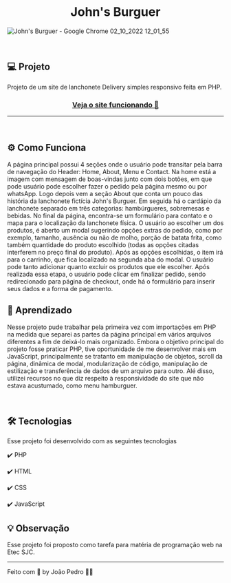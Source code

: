 <h1 align="center">
  John's Burguer
</h1>

![John's Burguer - Google Chrome 02_10_2022 12_01_55](https://user-images.githubusercontent.com/93893533/193461033-8b28a335-28c1-4fbd-aa89-e698b69ab373.png)

<br />

## 💻 Projeto

Projeto de um site de lanchonete Delivery simples responsivo feita em PHP.

 <h3 align="center"><a target="_blank" href="https://Lanchonete-JohnsBurguer.johnpetros.repl.co">Veja o site funcionando 👀</a></h3>

<hr>
<br>


## ⚙️ Como Funciona
A página principal possui 4 seções onde o usuário pode transitar pela barra de navegação do Header: Home, About, Menu e Contact. Na home está a imagem com mensagem de boas-vindas junto com dois botões, em que pode usuário pode escolher fazer o pedido pela página mesmo ou por whatsApp. Logo depois vem a seção About que conta um pouco das história da lanchonete fictícia John's Burguer. Em seguida há o cardápio da lanchonete separado em três categorias: hambúrgueres, sobremesas e bebidas. No final da página, encontra-se um formulário para contato e o mapa para o localização da lanchonete física. 
    O usuário ao escolher um dos produtos, é aberto um modal sugerindo opções extras do pedido, como por exemplo, tamanho, ausência ou não de molho, porção de batata frita, como também quantidade do produto escolhido (todas as opções citadas interferem no preço final do produto). Após as opções escolhidas, o item irá para o carrinho, que fica localizado na segunda aba do modal. O usuário pode tanto adicionar quanto excluir os produtos que ele escolher. Após realizada essa etapa, o usuário pode clicar em finalizar pedido, sendo redirecionado para página de checkout, onde há o formulário para inserir seus dados e a forma de pagamento.
<br>


## 📖 Aprendizado
Nesse projeto pude trabalhar pela primeira vez com importações em PHP na medida que separei as partes da página principal em vários arquivos diferentes a fim de deixá-lo mais organizado. Embora o objetivo principal do projeto fosse praticar PHP, tive oportunidade de me desenvolver mais em JavaScript, principalmente se tratanto em manipulação de objetos, scroll da página, dinâmica de modal, modularização de código, manipulação de estilização e transferência de dados de um arquivo para outro. Alé disso, utilizei recursos no que diz respeito à responsividade do site que não estava acustumado, como menu hamburguer.

<br>

## 🛠️ Tecnologias
Esse projeto foi desenvolvido com as seguintes tecnologias

✔️ PHP

✔️ HTML

✔️ CSS

✔️ JavaScript

## 💡 Observação
Esse projeto foi proposto como tarefa para matéria de programação web na Etec SJC.

---

Feito com 💜 by João Pedro 👋🏻